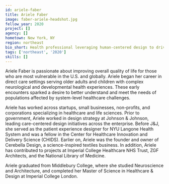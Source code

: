 ```yaml
---
id: ariele-faber
title: Ariele Faber
image: faber-ariele-headshot.jpg
fellow_year: 2020
project: []
agency: []
hometown: New York, NY
region: northeast
bio_short: Health professional leveraging human-centered design to drive innovation in patient experience, healthcare quality & safety, and environmental sustainability.
tags: ['northeast', '2020']
skills: []
---
```


Ariele Faber is passionate about improving overall quality of life for those who are most vulnerable in the U.S. and globally. Ariele began her career in direct care settings serving older adults and children with complex neurological and developmental health experiences. These early encounters sparked a desire to better understand and meet the needs of populations affected by system-level healthcare challenges.

Ariele has worked across startups, small businesses, non-profits, and corporations specializing in healthcare and life sciences. Prior to government, Ariele worked in design strategy at Johnson & Johnson, leading care-centered design initiatives across the enterprise. Before J&J, she served as the patient experience designer for NYU Langone Health System and was a fellow in the Center for Healthcare Innovation and Delivery Science (CHIDS). Earlier on, Ariele was the founder and owner of Cerebella Design, a science-inspired textiles business. In addition, Ariele has contributed to projects at Imperial College Healthcare NHS Trust, ZGF Architects, and the National Library of Medicine.

Ariele graduated from Middlebury College, where she studied Neuroscience and Architecture, and completed her Master of Science in Healthcare & Design at Imperial College London.
